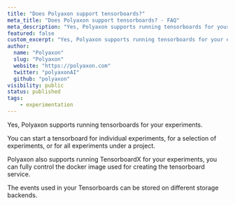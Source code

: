 ```yaml
---
title: "Does Polyaxon support tensorboards?"
meta_title: "Does Polyaxon support tensorboards? - FAQ"
meta_description: "Yes, Polyaxon supports running tensorboards for your experiments."
featured: false
custom_excerpt: "Yes, Polyaxon supports running tensorboards for your experiments."
author:
  name: "Polyaxon"
  slug: "Polyaxon"
  website: "https://polyaxon.com"
  twitter: "polyaxonAI"
  github: "polyaxon"
visibility: public
status: published
tags:
    - experimentation
---
```


Yes, Polyaxon supports running tensorboards for your experiments.

You can start a tensorboard for individual experiments, for a selection of experiments, or for all experiments under a project.

Polyaxon also supports running TensorboardX for your experiments, you can fully control the docker image used for creating the tensorboard service.

The events used in your Tensorboards can be stored on different storage backends.
